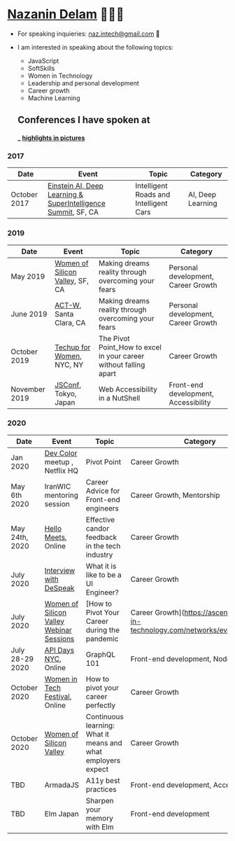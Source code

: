 # [Nazanin Delam](https://www.linkedin.com/in/nazanindelam/) 👩🏻‍💻

- For speaking inquieries: naz.intech@gmail.com 🌱
- I am interested in speaking about the following topics:
  - JavaScript 
  - SoftSkills
  - Women in Technology
  - Leadership and personal development
  - Career growth
  - Machine Learning
  
  ## Conferences I have spoken at 
  #### _ [highlights in pictures](https://www.instagram.com/stories/highlights/18071228101080789/)
  
### 2017
| Date | Event | Topic | Category |
|------|-------|-------|-----------|
|October 2017|[Einstein AI, Deep Learning & SuperIntelligence Summit](http://claridenglobal.com/conference/einsteinai2017/), SF, CA | Intelligent Roads and Intelligent Cars | AI, Deep Learning|
  
### 2019
| Date | Event | Topic | Category |
|------|-------|-------|-----------|
|May 2019 | [ Women of Silicon Valley](https://twitter.com/WinTechSeries/status/1124013435912630272), SF, CA |Making dreams reality through overcoming your fears | Personal development, Career Growth|
| June 2019| [ACT-W](https://act-w.org/), Santa Clara, CA | Making dreams reality through overcoming your fears| Personal development, Career Growth |
| October 2019 | [Techup for Women](https://techupforwomen.com/), NYC, NY | The Pivot Point_How to excel in your career without falling apart | Career Growth|
| November 2019 | [JSConf](https://jsconf.jp/2019/), Tokyo, Japan | Web Accessibility in a NutShell | Front-end development, Accessibility |
  
 ### 2020
| Date | Event | Topic | Category  |
|------|-------|-------|-----------|
| Jan 2020 | [Dev Color](https://www.devcolor.org/) meetup , Netflix HQ | Pivot Point |Career Growth |
| May 6th 2020 | IranWIC mentoring session | Career Advice for Front-end engineers| Career Growth, Mentorship      |
| May 24th, 2020 | [Hello Meets](https://hub.hellomeets.com/events), Online | Effective candor feedback in the tech industry | Career Growth|
| July 2020 | [Interview with DeSpeak](https://youtu.be/3ZzwHikELvQ) | What it is like to be a UI Engineer? | Career Growth |
| July 2020 | [Women of Silicon Valley Webinar Sessions](https://www.women-in-technology.com/webinars) | [How to Pivot Your Career during the pandemic | Career Growth](https://ascend.women-in-technology.com/networks/events/37865) |
| July 28-29 2020| [API Days NYC](https://www.apidays.co/newyork), Online| GraphQL 101 | Front-end development, NodeJS |
| October 2020 | [Women in Tech Festival](https://siliconvalleyforum.com/women-in-tech-festival/?gclid=CjwKCAiA3uDwBRBFEiwA1VsajKHNtCZa5vrIyKrGZaTNJTzGzbKYewLxSObEe67N0rt1imw7_VMxmxoCdzAQAvD_BwE), Online | How to pivot your career perfectly | Career Growth |
| October 2020 |  [Women of Silicon Valley](https://www.womenofsiliconvalley.com/) | Continuous learning: What it means and what employers expect | Career Growth |
| TBD | ArmadaJS | A11y best practices | Front-end development, Accessibility |
| TBD | Elm Japan | Sharpen your memory with Elm | Front-end development |

  
